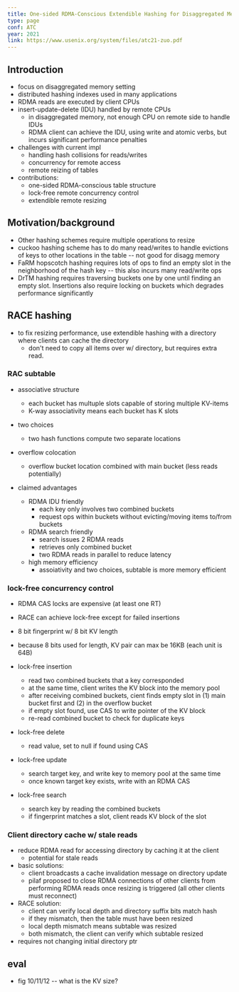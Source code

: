 ```yaml
---
title: One-sided RDMA-Conscious Extendible Hashing for Disaggregated Memory
type: page
conf: ATC
year: 2021
link: https://www.usenix.org/system/files/atc21-zuo.pdf
---
```



## Introduction

- focus on disaggregated memory setting
- distributed hashing indexes used in many applications
- RDMA reads are executed by client CPUs
- insert-update-delete (IDU) handled by remote CPUs
  - in disaggregated memory, not enough CPU on remote side to handle IDUs
  - RDMA client can achieve the IDU, using write and atomic verbs, but incurs
    significant performance penalties
- challenges with current impl
  - handling hash collisions for reads/writes
  - concurrency for remote access
  - remote reizing of tables
- contributions:
  - one-sided RDMA-conscious table structure
  - lock-free remote concurrency control
  - extendible remote resizing

## Motivation/background

- Other hashing schemes require multiple operations to resize
- cuckoo hashing scheme has to do many read/writes to handle evictions of keys
  to other locations in the table -- not good for disagg memory
- FaRM hopscotch hashing requires lots of ops to find an empty slot in the
  neighborhood of the hash key -- this also incurs many read/write ops
- DrTM hashing requires traversing buckets one by one until finding an empty
  slot. Insertions also require locking on buckets which degrades performance
  significantly


## RACE hashing

- to fix resizing performance, use extendible hashing with a directory where
  clients can cache the directory
  - don't need to copy all items over w/ directory, but requires extra read.

### RAC subtable

- associative structure
  - each bucket has multuple slots capable of storing multiple KV-items
  - K-way associativity means each bucket has K slots
- two choices
  - two hash functions compute two separate locations
- overflow colocation
  - overflow bucket location combined with main bucket (less reads potentially)

- claimed advantages
  - RDMA IDU friendly
    - each key only involves two combined buckets
    - request ops within buckets without evicting/moving items to/from buckets
  - RDMA search friendly
    - search issues 2 RDMA reads
    - retrieves only combined bucket
    - two RDMA reads in parallel to reduce latency
  - high memory efficiency
    - assoiativity and two choices, subtable is more memory efficient

### lock-free concurrency control

- RDMA CAS locks are expensive (at least one RT)
- RACE can achieve lock-free except for failed insertions
- 8 bit fingerprint w/ 8 bit KV length
- because 8 bits used for length, KV pair can max be 16KB (each unit is 64B)

- lock-free insertion
  - read two combined buckets that a key corresponded
  - at the same time, client writes the KV block into the memory pool
  - after receiving combined buckets, cient finds empty slot in (1) main bucket
    first and (2) in the overflow bucket
  - if empty slot found, use CAS to write pointer of the KV block
  - re-read combined bucket to check for duplicate keys
- lock-free delete
  - read value, set to null if found using CAS
- lock-free update
  - search target key, and write key to memory pool at the same time
  - once known target key exists, write with an RDMA CAS
- lock-free search
  - search key by reading the combined buckets
  - if fingerprint matches a slot, client reads KV block of the slot

### Client directory cache w/ stale reads

- reduce RDMA read for accessing directory by caching it at the client
  - potential for stale reads
- basic solutions:
  - client broadcasts a cache invalidation message on directory update
  - pilaf proposed to close RDMA connections of other clients from performing RDMA
    reads once resizing is triggered (all other clients must reconnect)
- RACE solution:
  - client can verify local depth and directory suffix bits match hash
  - if they mismatch, then the table must have been resized
  - local depth mismatch means subtable was resized
  - both mismatch, the client can verify which subtable resized
- requires not changing initial directory ptr


## eval

- fig 10/11/12 -- what is the KV size?
